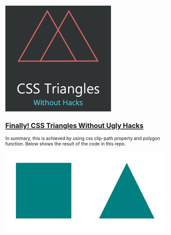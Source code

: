 ![Image of CSS Triangles](img/logo.jpg)

## [Finally! CSS Triangles Without Ugly Hacks](http://tutorialzine.com/2017/03/css-triangles-without-hacks/)

In summary, this is achieved by using css clip-path property and polygon function. Below shows the result of the code in this repo.

![Square and triangle](img/triangle.jpg)
